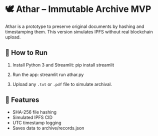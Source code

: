 # 🕊️ Athar – Immutable Archive MVP

Athar is a prototype to preserve original documents by hashing and timestamping them.
This version simulates IPFS without real blockchain upload.

## 🚀 How to Run

1. Install Python 3 and Streamlit:
   pip install streamlit

2. Run the app:
   streamlit run athar.py

3. Upload any `.txt` or `.pdf` file to simulate archival.

## 💾 Features

- SHA-256 file hashing
- Simulated IPFS CID
- UTC timestamp logging
- Saves data to archive/records.json
